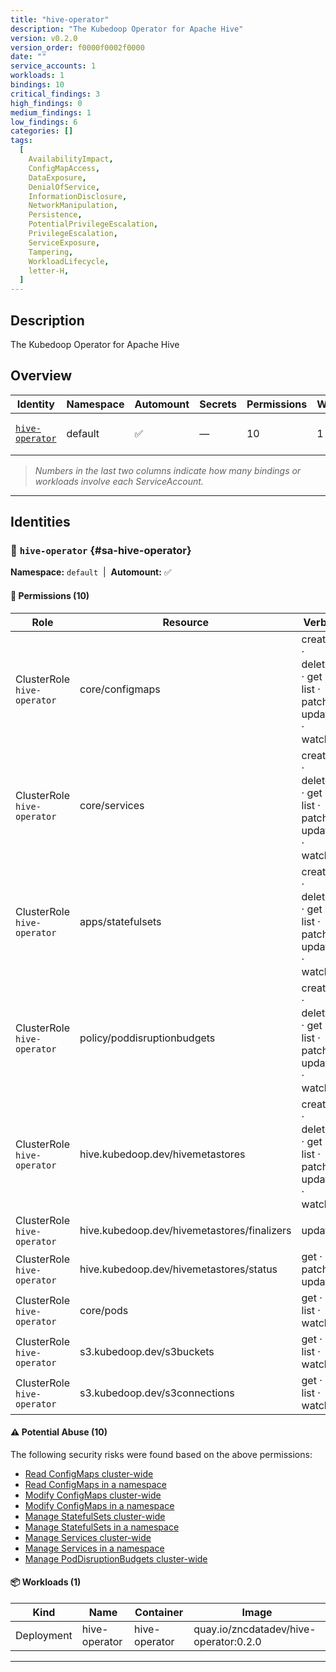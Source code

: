 ```yaml
---
title: "hive-operator"
description: "The Kubedoop Operator for Apache Hive"
version: v0.2.0
version_order: f0000f0002f0000
date: ""
service_accounts: 1
workloads: 1
bindings: 10
critical_findings: 3
high_findings: 0
medium_findings: 1
low_findings: 6
categories: []
tags:
  [
    AvailabilityImpact,
    ConfigMapAccess,
    DataExposure,
    DenialOfService,
    InformationDisclosure,
    NetworkManipulation,
    Persistence,
    PotentialPrivilegeEscalation,
    PrivilegeEscalation,
    ServiceExposure,
    Tampering,
    WorkloadLifecycle,
    letter-H,
  ]
---
```


## Description

The Kubedoop Operator for Apache Hive

## Overview

| Identity                             | Namespace | Automount | Secrets | Permissions | Workloads | Risk                    |
| ------------------------------------ | --------- | --------- | ------- | ----------- | --------- | ----------------------- |
| [`hive-operator`](#sa-hive-operator) | default   | ✅        | —       | 10          | 1         | {{< risk "Critical" >}} |

> _Numbers in the last two columns indicate how many bindings or workloads involve each ServiceAccount._

---

## Identities

### 🤖 `hive-operator` {#sa-hive-operator}

**Namespace:** `default`  |  **Automount:** ✅

#### 🔑 Permissions (10)

| Role                        | Resource                                    | Verbs                                                 | Risk                  | Tags                                                                                                                                                            |
| --------------------------- | ------------------------------------------- | ----------------------------------------------------- | --------------------- | --------------------------------------------------------------------------------------------------------------------------------------------------------------- |
| ClusterRole `hive-operator` | core/configmaps                             | create · delete · get · list · patch · update · watch | {{< risk Critical >}} | {{< tag "ConfigMapAccess" >}} {{< tag "DataExposure" >}} {{< tag "InformationDisclosure" >}} {{< tag "PotentialPrivilegeEscalation" >}} {{< tag "Tampering" >}} |
| ClusterRole `hive-operator` | core/services                               | create · delete · get · list · patch · update · watch | {{< risk Critical >}} | {{< tag "DenialOfService" >}} {{< tag "NetworkManipulation" >}} {{< tag "ServiceExposure" >}} {{< tag "Tampering" >}}                                           |
| ClusterRole `hive-operator` | apps/statefulsets                           | create · delete · get · list · patch · update · watch | {{< risk Critical >}} | {{< tag "Persistence" >}} {{< tag "PotentialPrivilegeEscalation" >}} {{< tag "PrivilegeEscalation" >}} {{< tag "Tampering" >}} {{< tag "WorkloadLifecycle" >}}  |
| ClusterRole `hive-operator` | policy/poddisruptionbudgets                 | create · delete · get · list · patch · update · watch | {{< risk Medium >}}   | {{< tag "AvailabilityImpact" >}} {{< tag "DenialOfService" >}} {{< tag "Tampering" >}}                                                                          |
| ClusterRole `hive-operator` | hive.kubedoop.dev/hivemetastores            | create · delete · get · list · patch · update · watch | {{< risk Low >}}      |                                                                                                                                                                 |
| ClusterRole `hive-operator` | hive.kubedoop.dev/hivemetastores/finalizers | update                                                | {{< risk Low >}}      |                                                                                                                                                                 |
| ClusterRole `hive-operator` | hive.kubedoop.dev/hivemetastores/status     | get · patch · update                                  | {{< risk Low >}}      |                                                                                                                                                                 |
| ClusterRole `hive-operator` | core/pods                                   | get · list · watch                                    | {{< risk Low >}}      |                                                                                                                                                                 |
| ClusterRole `hive-operator` | s3.kubedoop.dev/s3buckets                   | get · list · watch                                    | {{< risk Low >}}      |                                                                                                                                                                 |
| ClusterRole `hive-operator` | s3.kubedoop.dev/s3connections               | get · list · watch                                    | {{< risk Low >}}      |                                                                                                                                                                 |

#### ⚠️ Potential Abuse (10)

The following security risks were found based on the above permissions:

- [Read ConfigMaps cluster-wide](/rules/1022)
- [Read ConfigMaps in a namespace](/rules/1023)
- [Modify ConfigMaps cluster-wide](/rules/1024)
- [Modify ConfigMaps in a namespace](/rules/1025)
- [Manage StatefulSets cluster-wide](/rules/1037)
- [Manage StatefulSets in a namespace](/rules/1038)
- [Manage Services cluster-wide](/rules/1075)
- [Manage Services in a namespace](/rules/1076)
- [Manage PodDisruptionBudgets cluster-wide](/rules/1079)

#### 📦 Workloads (1)

| Kind       | Name          | Container     | Image                                  |
| ---------- | ------------- | ------------- | -------------------------------------- |
| Deployment | hive-operator | hive-operator | quay.io/zncdatadev/hive-operator:0.2.0 |

---

